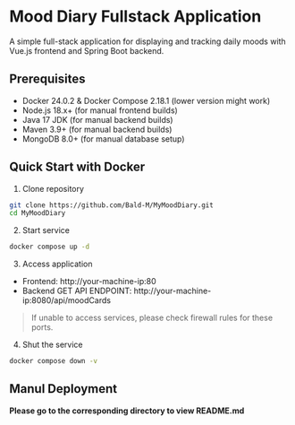 # Mood Diary Fullstack Application

A simple full-stack application for displaying and tracking daily moods with Vue.js frontend and Spring Boot backend.

## Prerequisites
- Docker 24.0.2 & Docker Compose 2.18.1 (lower version might work)
- Node.js 18.x+ (for manual frontend builds)
- Java 17 JDK (for manual backend builds)
- Maven 3.9+ (for manual backend builds)
- MongoDB 8.0+ (for manual database setup)

## Quick Start with Docker

1. Clone repository
```bash
git clone https://github.com/Bald-M/MyMoodDiary.git
cd MyMoodDiary
```

2. Start service
```bash
docker compose up -d
```

3. Access application
+ Frontend: http://your-machine-ip:80
+ Backend GET API ENDPOINT: http://your-machine-ip:8080/api/moodCards

> If unable to access services, please check firewall rules for these ports.

4. Shut the service
```bash
docker compose down -v
```

## Manul Deployment
**Please go to the corresponding directory to view README.md**